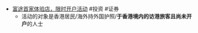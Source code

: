 - [富途首家体验店，限时开户活动](https://www.futuhk.com/hans/support/topic2_934) #投资 #证券
	- 活动的对象是香港居民/海外持外国护照/**于香港境内的访港旅客且尚未开户**的人士